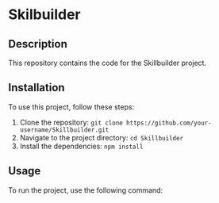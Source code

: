 # Skilbuilder

## Description

This repository contains the code for the Skillbuilder project.

## Installation

To use this project, follow these steps:

1. Clone the repository: `git clone https://github.com/your-username/Skillbuilder.git`
2. Navigate to the project directory: `cd Skillbuilder`
3. Install the dependencies: `npm install`

## Usage

To run the project, use the following command:
